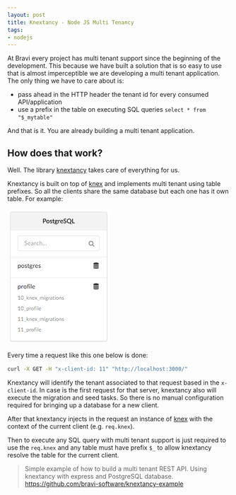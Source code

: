 ```yaml
---
layout: post
title: Knextancy - Node JS Multi Tenancy
tags:
- nodejs
---
```


At Bravi every project has multi tenant support since the beginning of the development.
This because we have built a solution that is so easy to use that is almost imperceptible we are developing a multi tenant application. The only thing we have to care about is:

* pass ahead in the HTTP header the tenant id for every consumed API/application
* use a prefix in the table on executing SQL queries `select * from "$_mytable"`

And that is it. You are already building a multi tenant application.

## How does that work?

Well. The library [knextancy](https://github.com/bravi-software/knextancy) takes care of everything for us.

Knextancy is built on top of [knex](knexjs.org) and implements multi tenant using table prefixes. So all the clients share the same database but each one has it own table. For example:

![](https://raw.githubusercontent.com/bravi-software/knextancy-example/master/screeshot.png)

Every time a request like this one below is done:

```bash
curl -X GET -H "x-client-id: 11" "http://localhost:3000/"
```

Knextancy will identify the tenant associated to that request based in the `x-client-id`. In case is the first request for that server, knextancy also will execute the migration and seed tasks. So there is no manual configuration required for bringing up a database for a new client.

After that knextancy injects in the request an instance of [knex](knexjs.org) with the context of the current client (e.g. `req.knex`).

Then to execute any SQL query with multi tenant support is just required to use the `req.knex` and any table must have prefix `$_` to allow knextancy resolve the table for the current client.

> Simple example of how to build a multi tenant REST API. Using knextancy with express and PostgreSQL database.
>  https://github.com/bravi-software/knextancy-example
